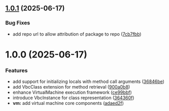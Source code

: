 ## [1.0.1](https://github.com/DuncanMcPherson/vectra-vm/compare/v1.0.0...v1.0.1) (2025-06-17)


### Bug Fixes

* add repo url to allow attribution of package to repo ([7cb7fbb](https://github.com/DuncanMcPherson/vectra-vm/commit/7cb7fbbf73a14169ff0ba9b69b6d7bb4ef7956c3))

# 1.0.0 (2025-06-17)


### Features

* add support for initializing locals with method call arguments ([36846be](https://github.com/DuncanMcPherson/vectra-vm/commit/36846be5579ca731f5772b9b71c71145fc16bab3))
* add VbcClass extension for method retrieval ([900a0b8](https://github.com/DuncanMcPherson/vectra-vm/commit/900a0b8a4d00343dbc0bcd0cd7b99f5298647bb2))
* enhance VirtualMachine execution framework ([ce99bbf](https://github.com/DuncanMcPherson/vectra-vm/commit/ce99bbf6bd6ac2328030a8d3f78daf94f4828fc9))
* introduce VbcInstance for class representation ([364360f](https://github.com/DuncanMcPherson/vectra-vm/commit/364360f4a107f2335da847e4e276e9cb21a306b9))
* **vm:** add virtual machine core components ([adaed2f](https://github.com/DuncanMcPherson/vectra-vm/commit/adaed2f52773a977efb60ce68d2128d62f799a2e))

